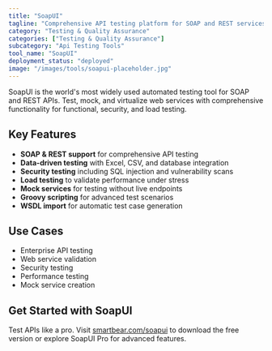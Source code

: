 ```yaml
---
title: "SoapUI"
tagline: "Comprehensive API testing platform for SOAP and REST services"
category: "Testing & Quality Assurance"
categories: ["Testing & Quality Assurance"]
subcategory: "Api Testing Tools"
tool_name: "SoapUI"
deployment_status: "deployed"
image: "/images/tools/soapui-placeholder.jpg"
---
```

SoapUI is the world's most widely used automated testing tool for SOAP and REST APIs. Test, mock, and virtualize web services with comprehensive functionality for functional, security, and load testing.

## Key Features

- **SOAP & REST support** for comprehensive API testing
- **Data-driven testing** with Excel, CSV, and database integration
- **Security testing** including SQL injection and vulnerability scans
- **Load testing** to validate performance under stress
- **Mock services** for testing without live endpoints
- **Groovy scripting** for advanced test scenarios
- **WSDL import** for automatic test case generation

## Use Cases

- Enterprise API testing
- Web service validation
- Security testing
- Performance testing
- Mock service creation

## Get Started with SoapUI

Test APIs like a pro. Visit [smartbear.com/soapui](https://www.smartbear.com/product/soapui/) to download the free version or explore SoapUI Pro for advanced features.
